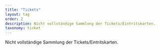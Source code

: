 ```yaml
---
title: "Tickets"
layout: tag
order: 2
description: Nicht vollständige Sammlung der Tickets/Eintritskarten.
taxonomy: ticket
---
```


Nicht vollständige Sammlung der Tickets/Eintritskarten.